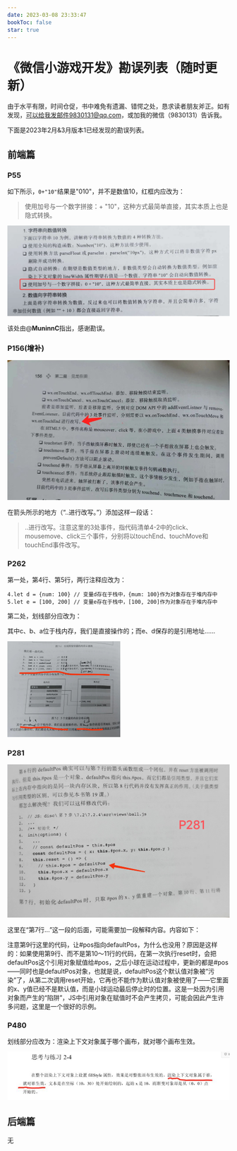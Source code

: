 ```yaml
---
date: 2023-03-08 23:33:47
bookToc: false
star: true
---
```


# 《微信小游戏开发》勘误列表（随时更新）

由于水平有限，时间仓促，书中难免有遗漏、错愕之处，恳求读者朋友斧正。如有发现，可以给我发邮件9830131@qq.com，或加我的微信（9830131）告诉我。

下面是2023年2月&3月版本1已经发现的勘误列表。

## 前端篇

### P55

如下所示，`0+"10"`结果是"010"，并不是数值10，红框内应改为：

> 使用加号与一个数字拼接：+ "10"，这种方式最简单直接，其实本质上也是隐式转换。

![image-20230411070305528](./assets/image-20230411070305528.png)

该处由@**MuninnC**指出，感谢勘误。

### P156(增补)

<img src="./assets/image-20230520193735778.png" alt="image-20230520193735778" style="zoom: 67%;" />

在箭头所示的地方（“..进行改写。”）添加这样一段话：

> ..进行改写。注意这里的3处事件，指代码清单4-2中的click、mousemove、click三个事件，分别将以touchEnd、touchMove和touchEnd事件改写。

### P262

第一处，第4行、第5行，两行注释应改为：

```
4.let d = {num: 100} // 变量d存在于栈中，{mum: 100}作为对象存在于堆内存中
5.let e = [100, 200] // 变量e存在于栈中，[100, 200]作为对象存在于堆内存中
```

第二处，划线部分应改为：

其中c、b、a位于栈内存，我们是直接操作的；而e、d保存的是引用地址......

<img src="./assets/image-20230308234139526.png" alt="image-20230308234139526" style="zoom: 25%;" />

### P281

![image-20230611150634840](./assets/image-20230611150634840.png)

这里在“第7行...”这一段的后面，可能需要加一段解释内容。内容如下：

注意第9行这里的代码，让#pos指向defaultPos，为什么也没用？原因是这样的：如果使用第9行、而不是第10～11行的代码，在第一次执行reset时，会把defaultPos这个引用对象赋值给#pos，之后小球在运动过程中，更新的都是#pos——同时也是defaultPos对象，也就是说，defaultPos这个默认值对象被“污染”了，从第二次调用reset开始，它再也不能作为默认值对象被使用了——它里面的x、y值已经不是默认值，而是小球运动最后停止时的位置。这是一处因为引用对象而产生的“陷阱”，JS中引用对象在赋值时不会产生拷贝，可能会因此产生许多问题，这里是一个很好的示例。

### P480

划线部分应改为：渲染上下文对象属于哪个画布，就对哪个画布生效。 

![img](./assets/75&e=1682870399&token=kIxbL07-8jAj8w1n4s9zv64FuZZNEATmlU_Vm6zD:cu_lhit2CnEdYMU49EldrN0v8-o=.jpeg)

## 后端篇

无